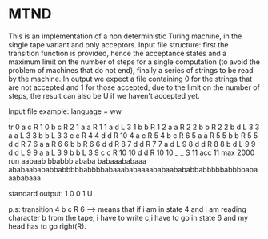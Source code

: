 # MTND
This is an implementation of a non deterministic Turing machine, in the single tape variant and only acceptors.
Input file structure: first the transition function is provided,
hence the acceptance states and a maximum limit on the number of steps for a single computation (to avoid the problem of machines that do not end), finally a series of strings to be read by the machine.
In output we expect a file containing 0 for the strings that are not accepted and 1
for those accepted;  due to the limit on the number of steps, the
result can also be U if we haven't accepted yet.

Input file example: language = ww

tr
0 a c R 1
0 b c R 2
1 a a R 1
1 a d L 3
1 b b R 1
2 a a R 2
2 b b R 2
2 b d L 3
3 a a L 3
3 b b L 3
3 c c R 4
4 d d R 10
4 a c R 5
4 b c R 6
5 a a R 5
5 b b R 5
5 d d R 7
6 a a R 6
6 b b R 6
6 d d R 8
7 d d R 7
7 a d L 9
8 d d R 8
8 b d L 9
9 d d L 9
9 a a L 3
9 b b L 3
9 c c R 10
10 d d R 10
10 _ _ S 11
acc
11
max
2000
run
aabaab
bbabbb
ababa
babaaababaaa
ababaabababbabbbbbabbbbabaaababaaaababaabababbabbbbbabbbbabaaababaaa

standard output:
1
0
0
1
U

p.s: transition 4 b c R 6 --> means that if i am in state 4 and i am reading character b from the tape, i have to write c,i have to go in state 6 and my head has to go right(R).
